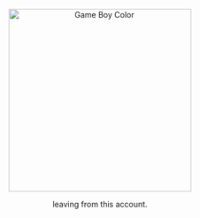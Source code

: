 <p align="center">
    <img width="330" src="https://media.discordapp.net/attachments/753045490563547176/1150259849196752936/db092a3384c8d76f7add57e54999a034-removebg-preview.png?ex=65348bf6&is=652216f6&hm=cfeb386c01825173d59dc4a7f40d2970662630270bdfb55a5d3349c0214137ec&=" alt="Game Boy Color">
</p>

<p align="center">
 leaving from this account.
